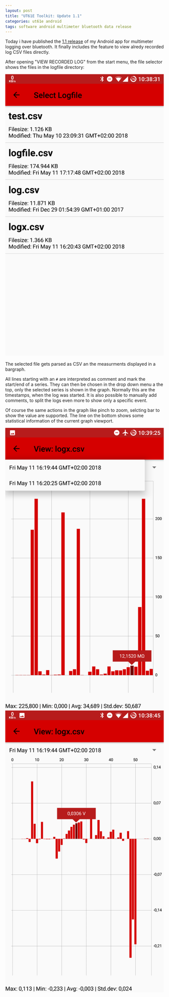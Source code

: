 ```yaml
---
layout: post
title: "UT61E Toolkit: Update 1.1"
categories: ut61e android
tags: software android multimeter bluetooth data release
--- 
```

Today i have published the [1.1 release](https://github.com/Jakeler/UT61E-Toolkit/releases/tag/v1.1) of my Android app for multimeter logging over bluetooth. It finally includes the feature to view alredy recorded log CSV files directly.

After opening "VIEW RECORDED LOG" from the start menu, the file selector shows the files in the logfile directory:

![App start menu screenshot](/assets/ut61e-android/select-logfile.png)

The selected file gets parsed as CSV an the measurments displayed in a bargraph.

All lines starting with an `#` are interpreted as comment and mark the start/end of a series. They can then be chosen in the drop down menu a the top, only the selected series is shown in the graph. Normally this are the timestamps, when the log was started. It is also possible to manually add comments, to split the logs even more to show only a specific event.

Of course the same actions in the graph like pinch to zoom, selcting bar to show the value are supported. The line on the bottom shows some statistical information of the current graph viewport.

![App start menu screenshot](/assets/ut61e-android/view-time-select.png)
![App start menu screenshot](/assets/ut61e-android/view-log.png)
